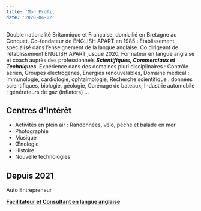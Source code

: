 ```yaml
---
title: 'Mon Profil'
date: '2020-04-02'
---
```


Double nationalité Britannique et Française, domicilié en Bretagne au Conquet.
Co-fondateur de ENGLISH APART en 1985 : Etablissement spécialisé dans l’enseignement de la langue
anglaise.
Co dirigeant de l’établissement ENGLISH APART jusque 2020.
Formateur en langue anglaise et coach auprès des professionnels ***Scientifiques, Commerciaux et
Techniques***.
Expérience dans des domaines pluri disciplinaires : Contrôle aérien, Groupes électrogènes, Energies renouvelables, Domaine médical : immunologie, cardiologie, ophtalmologie, Recherche scientifique : données scientifiques, biologie, géologie, Carénage de bateaux, Industrie automobile : générateurs de gaz (inflators) ...

## Centres d'Intérêt

- Activités en plein air : Randonnées, vélo, pêche et balade en mer
- Photographie
- Musique
- Œnologie
- Histoire
- Nouvelle technologies

## Depuis 2021

Auto Entrepreneur

[**Facilitateur et Consultant en langue anglaise**](/#services)
